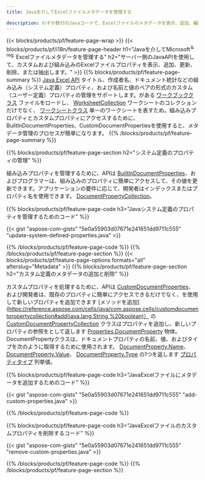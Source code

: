 ```yaml
---
title: Javaを介してExcelファイルメタデータを管理する

description: わずか数行のJavaコードで、Excelファイルのメタデータを表示、追加、編集、削除、または抽出します
---
```

{{< blocks/products/pf/feature-page-wrap >}}
{{< blocks/products/pf/i18n/feature-page-header h1="Javaを介してMicrosoft<sup>＆reg; </sup>Excelファイルメタデータを管理する" h2="サーバー側のJavaAPIを使用して、カスタムおよび組み込みのExcelファイルプロパティを表示、追加、更新、削除、または抽出します。" >}}
{{% blocks/products/pf/feature-page-summary %}}
[Java Excel API](/cells/java/) タイトル、作成者名、ドキュメント統計などの組み込み（システム定義）プロパティ、および名前と値のペアの形式のカスタム（ユーザー定義）プロパティの管理をサポートします。がある [ワークブッククラス](https://reference.aspose.com/cells/java/com.aspose.cells/Workbook) ファイルをロードし、 [WorksheetCollection](https://reference.aspose.com/cells/java/com.aspose.cells/WorksheetCollection) ワークシートのコレクションだけでなく、 [ワークシートクラス](https://reference.aspose.com/cells/java/com.aspose.cells/Worksheet) 単一のワークシートを表すため。組み込みプロパティとカスタムプロパティにアクセスするために、BuiltInDocumentProperties、CustomDocumentPropertiesを使用すると、メタデータ管理のプロセスが簡単になります。 
{{% /blocks/products/pf/feature-page-summary %}}

{{% blocks/products/pf/feature-page-section h2="システム定義のプロパティの管理" %}}

組み込みプロパティを管理するために、APIは [BuiltInDocumentProperties](https://reference.aspose.com/cells/java/com.aspose.cells/worksheetcollection#BuiltInDocumentProperties)、およびプログラマーは、組み込みのプロパティに簡単にアクセスして、その値を更新できます。アプリケーションの要件に応じて、開発者はインデックスまたはプロパティ名を使用できます。 [DocumentPropertyCollection](https://reference.aspose.com/cells/java/com.aspose.cells/DocumentPropertyCollection)。 

{{% blocks/products/pf/feature-page-code h3="Javaシステム定義のプロパティを管理するためのコード" %}}

{{< gist "aspose-com-gists" "5e0a55903d07671e241651dd9711c555" "update-system-defined-properties.java" >}}

{{% /blocks/products/pf/feature-page-code %}}
{{% /blocks/products/pf/feature-page-section %}}
{{< blocks/products/pf/feature-page-options formats="all" afterslug="Metadata" >}}
{{% blocks/products/pf/feature-page-section h2="カスタム定義のメタデータの追加と削除" %}}

カスタムプロパティを処理するために、APIは [CustomDocumentProperties](https://reference.aspose.com/cells/java/com.aspose.cells/worksheetcollection#CustomDocumentProperties)、および開発者は、既存のプロパティに簡単にアクセスできるだけでなく、を使用して新しいプロパティを追加できます [メソッドを追加](https://reference.aspose.com/cells/java/com.aspose.cells/customdocumentpropertycollection#add(java.lang.String,%20boolean)） の [CustomDocumentPropertyCollection](https://reference.aspose.com/cells/java/com.aspose.cells/CustomDocumentPropertyCollection) クラスはプロパティを追加し、新しいプロパティの参照をとして返します [Properties.DocumentProperty](https://reference.aspose.com/cells/java/com.aspose.cells/DocumentProperty) 物体。 DocumentPropertyクラスは、ドキュメントプロパティの名前、値、およびタイプを次のように取得するために使用されます。 [DocumentProperty.Name](https://reference.aspose.com/cells/java/com.aspose.cells/documentproperty#Name)、 [DocumentProperty.Value](https://reference.aspose.com/cells/java/com.aspose.cells/documentproperty#Value)、  [DocumentProperty.Type](https://reference.aspose.com/cells/java/com.aspose.cells/documentproperty#Type) の1つを返します [プロパティタイプ](https://reference.aspose.com/cells/java/com.aspose.cells/PropertyType) 列挙値。 
 
{{% blocks/products/pf/feature-page-code h3="JavaExcelファイルにメタデータを追加するためのコード" %}}

{{< gist "aspose-com-gists" "5e0a55903d07671e241651dd9711c555" "add-custom-properties.java" >}}

{{% /blocks/products/pf/feature-page-code %}}


{{% blocks/products/pf/feature-page-code h3="JavaExcelファイルのカスタムプロパティを削除するコード" %}}

{{< gist "aspose-com-gists" "5e0a55903d07671e241651dd9711c555" "remove-custom-properties.java" >}}

{{% /blocks/products/pf/feature-page-code %}}
{{% /blocks/products/pf/feature-page-section %}}
